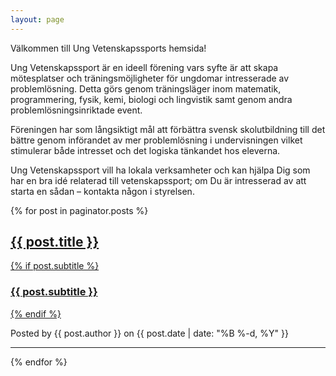 ```yaml
---
layout: page
---
```


Välkommen till Ung Vetenskapssports hemsida!

Ung Vetenskapssport är en ideell förening vars syfte är att skapa mötesplatser och träningsmöjligheter för ungdomar intresserade av problemlösning. Detta görs genom träningsläger inom matematik, programmering, fysik, kemi, biologi och lingvistik samt genom andra problemlösningsinriktade event.

Föreningen har som långsiktigt mål att förbättra svensk skolutbildning till det bättre genom införandet av mer problemlösning i undervisningen vilket stimulerar både intresset och det logiska tänkandet hos eleverna.

Ung Vetenskapssport vill ha lokala verksamheter och kan hjälpa Dig som har en bra idé relaterad till vetenskapssport; om Du är intresserad av att starta en sådan – kontakta någon i styrelsen.

{% for post in paginator.posts %}
<div class="post-preview">
    <a href="{{ post.url | prepend: site.baseurl }}">
        <h2 class="post-title">            {{ post.title }}
        </h2>
        {% if post.subtitle %}
        <h3 class="post-subtitle">
            {{ post.subtitle }}
        </h3>
        {% endif %}
    </a>
    <p class="post-meta" style="margin-bottom:5px">Posted by {{ post.author }} on {{ post.date | date: "%B %-d, %Y" }}</p>
</div>
<hr>
{% endfor %}
